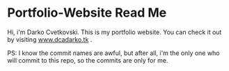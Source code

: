 # Portfolio-Website Read Me

Hi, i'm Darko Cvetkovski. This is my portfolio website. You can check it out by visiting www.dcadarko.tk . 





















PS: I know the commit names are awful, but after all, i'm the only one who will commit to this repo, so the commits are only for me. 
